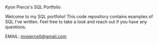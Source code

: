 Kyon Pierce's SQL Portfolio

Welcome to my SQL portfolio! This code repository contains examples of SQL I've written. Feel free to take a look and reach out if you have any questions. 

EMAIL: mrpierce0@gmail.com
